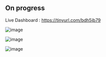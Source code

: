 ## On progress
Live Dashboard : https://tinyurl.com/bdh5jb79

![image](https://github.com/user-attachments/assets/f57cbc56-3069-4159-b2c5-60c7241cf06a)


![image](https://github.com/user-attachments/assets/aa432397-cb28-4fe1-b972-b83939badff8)


![image](https://github.com/user-attachments/assets/19ad60b5-ad2b-4188-afed-b7960c0d95a8)

